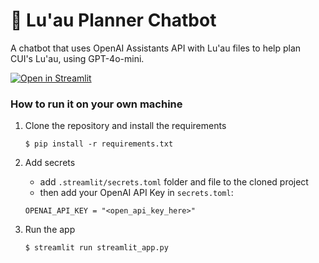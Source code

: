 # 💬 Lu'au Planner Chatbot

A chatbot that uses OpenAI Assistants API with Lu'au files to help plan CUI's Lu'au, using GPT-4o-mini.  

[![Open in Streamlit](https://static.streamlit.io/badges/streamlit_badge_black_white.svg)](https://chatbot-n6rjsvu07ek.streamlit.app/)

### How to run it on your own machine

1. Clone the repository and install the requirements

   ```
   $ pip install -r requirements.txt
   ```

2. Add secrets
   - add `.streamlit/secrets.toml` folder and file to the cloned project
   - then add your OpenAI API Key in `secrets.toml`:
   ```
   OPENAI_API_KEY = "<open_api_key_here>"
   ```

3. Run the app

   ```
   $ streamlit run streamlit_app.py
   ```
